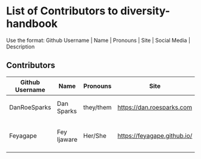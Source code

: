 # List of Contributors to diversity-handbook

Use the format:
Github Username | Name | Pronouns | Site | Social Media | Description


## Contributors
Github Username | Name | Pronouns | Site | Social Media | Description
----------------|------|----------|------|--------------|------------
DanRoeSparks | Dan Sparks | they/them | https://dan.roesparks.com | @DanRoeSparks | I'm just this guy, you know
Feyagape | Fey Ijaware | Her/She | https://feyagape.github.io/ | @feyagape | Self-taught developer and Founder
